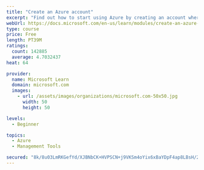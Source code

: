 ```yaml
---
title: "Create an Azure account"
excerpt: "Find out how to start using Azure by creating an account where you’ll see services and personal settings for identity, billing, and preferences."
webUrl: https://docs.microsoft.com/en-us/learn/modules/create-an-azure-account/
type: course
price: Free
length: PT39M
ratings:
  count: 142885
  average: 4.7032437
heat: 64

provider:
  name: Microsoft Learn
  domain: microsoft.com
  images:
    - url: /assets/images/organizations/microsoft.com-50x50.jpg
      width: 50
      height: 50

levels:
  - Beginner

topics:
  - Azure
  - Management Tools

secured: "8k/8u03LmRKGefYd/XJBNbCK+HVPSCN+j9VKSm4oYix6xBaYDpF4ap8LBsH/2qUPJK3ZYt9i+m7bvQ2XYm1ch9UBDi9qaLxspjHdemw90SqaI2xkU8hpdRDMD2fULnC1fjedB5xI/wJGAhhYRZPQ7qLKFgYcHFPxlYdVHKWW71CwzV+Sr+NUmxzlqttTUEh+/5ifUhiJUxcqi4uDEpoI3e8KUXOKKlOyMY8vYalXWmgsTe6sjuIwnqbY2F2cxMGHQVFWsNsplPpqPoxOjXpfGoMXJY46VgnhHbwJ9+e3HBbLEKUEKPsciIaSVtA76vL0z+NdaSgkqPEwlztTKJZ9S7FBtxg8vmCDqR6l6L6P2pW6vFPlYfLL2U9ui+BNu/0akhybpiEaZFV+0GJ1k/ebmuWzq7pO6gVFYQRksU+FQzxZxXJGESkoczbDPzJtsgR2;X5hNxxaMVMyI9YcqR4bBFw=="
---
```


